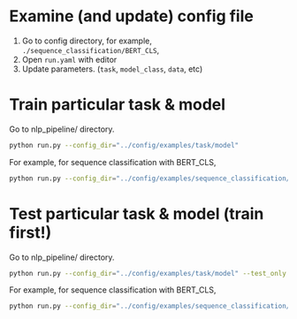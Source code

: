 # Examine (and update) config file

1. Go to config directory, for example, `./sequence_classification/BERT_CLS`, 
1. Open `run.yaml` with editor
1. Update parameters. (`task`, `model_class`, `data`, etc)

# Train particular task & model

Go to nlp_pipeline/ directory.

```bash
python run.py --config_dir="../config/examples/task/model" 
```

For example, for sequence classification with BERT_CLS,

```bash
python run.py --config_dir="../config/examples/sequence_classification/BERT_CLS" 
```

# Test particular task & model (train first!)

Go to nlp_pipeline/ directory.

```bash
python run.py --config_dir="../config/examples/task/model" --test_only
```

For example, for sequence classification with BERT_CLS,

```bash
python run.py --config_dir="../config/examples/sequence_classification/BERT_CLS" --test_only
```

